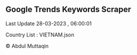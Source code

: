

## Google Trends Keywords Scraper 
 
Last Update 28-03-2023 , 06:00:01

Country List :
VIETNAM.json



© Abdul Muttaqin 
